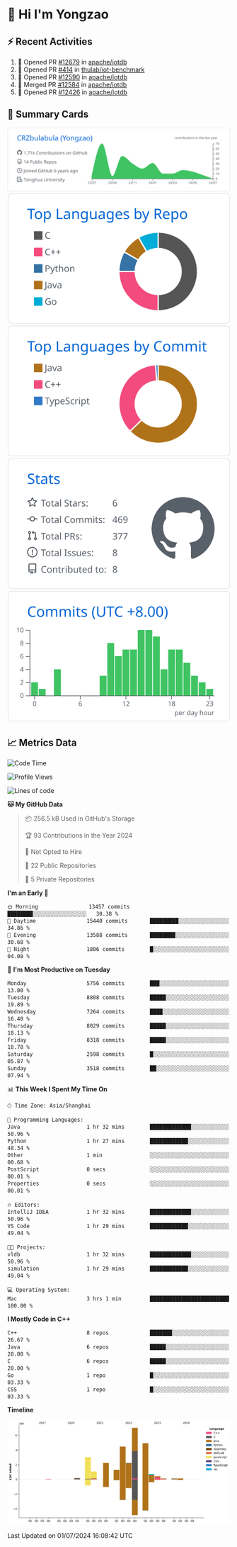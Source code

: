 # 👋 Hi I'm Yongzao

## ⚡ Recent Activities
<!--START_SECTION:activity-->
1. 💪 Opened PR [#12679](https://github.com/apache/iotdb/pull/12679) in [apache/iotdb](https://github.com/apache/iotdb)
2. 💪 Opened PR [#414](https://github.com/thulab/iot-benchmark/pull/414) in [thulab/iot-benchmark](https://github.com/thulab/iot-benchmark)
3. 💪 Opened PR [#12590](https://github.com/apache/iotdb/pull/12590) in [apache/iotdb](https://github.com/apache/iotdb)
4. 🎉 Merged PR [#12584](https://github.com/apache/iotdb/pull/12584) in [apache/iotdb](https://github.com/apache/iotdb)
5. 💪 Opened PR [#12426](https://github.com/apache/iotdb/pull/12426) in [apache/iotdb](https://github.com/apache/iotdb)
<!--END_SECTION:activity-->

## 🎑 Summary Cards

[![](https://raw.githubusercontent.com/CRZbulabula/CRZbulabula/main/profile-summary-card-output/github/0-profile-details.svg)](https://github.com/vn7n24fzkq/github-profile-summary-cards)
[![](https://raw.githubusercontent.com/CRZbulabula/CRZbulabula/main/profile-summary-card-output/github/1-repos-per-language.svg)](https://github.com/vn7n24fzkq/github-profile-summary-cards) [![](https://raw.githubusercontent.com/CRZbulabula/CRZbulabula/main/profile-summary-card-output/github/2-most-commit-language.svg)](https://github.com/vn7n24fzkq/github-profile-summary-cards)
[![](https://raw.githubusercontent.com/CRZbulabula/CRZbulabula/main/profile-summary-card-output/github/3-stats.svg)](https://github.com/vn7n24fzkq/github-profile-summary-cards) [![](https://raw.githubusercontent.com/CRZbulabula/CRZbulabula/main/profile-summary-card-output/github/4-productive-time.svg)](https://github.com/vn7n24fzkq/github-profile-summary-cards)

## 📈 Metrics Data

<!--START_SECTION:waka-->
![Code Time](http://img.shields.io/badge/Code%20Time-663%20hrs%208%20mins-blue)

![Profile Views](http://img.shields.io/badge/Profile%20Views-0-blue)

![Lines of code](https://img.shields.io/badge/From%20Hello%20World%20I%27ve%20Written-27.7%20million%20lines%20of%20code-blue)

**🐱 My GitHub Data** 

> 📦 256.5 kB Used in GitHub's Storage 
 > 
> 🏆 93 Contributions in the Year 2024
 > 
> 🚫 Not Opted to Hire
 > 
> 📜 22 Public Repositories 
 > 
> 🔑 5 Private Repositories 
 > 
**I'm an Early 🐤** 

```text
🌞 Morning                13457 commits       ████████░░░░░░░░░░░░░░░░░   30.38 % 
🌆 Daytime                15440 commits       █████████░░░░░░░░░░░░░░░░   34.86 % 
🌃 Evening                13588 commits       ████████░░░░░░░░░░░░░░░░░   30.68 % 
🌙 Night                  1806 commits        █░░░░░░░░░░░░░░░░░░░░░░░░   04.08 % 
```
📅 **I'm Most Productive on Tuesday** 

```text
Monday                   5756 commits        ███░░░░░░░░░░░░░░░░░░░░░░   13.00 % 
Tuesday                  8808 commits        █████░░░░░░░░░░░░░░░░░░░░   19.89 % 
Wednesday                7264 commits        ████░░░░░░░░░░░░░░░░░░░░░   16.40 % 
Thursday                 8029 commits        █████░░░░░░░░░░░░░░░░░░░░   18.13 % 
Friday                   8318 commits        █████░░░░░░░░░░░░░░░░░░░░   18.78 % 
Saturday                 2598 commits        █░░░░░░░░░░░░░░░░░░░░░░░░   05.87 % 
Sunday                   3518 commits        ██░░░░░░░░░░░░░░░░░░░░░░░   07.94 % 
```


📊 **This Week I Spent My Time On** 

```text
🕑︎ Time Zone: Asia/Shanghai

💬 Programming Languages: 
Java                     1 hr 32 mins        █████████████░░░░░░░░░░░░   50.96 % 
Python                   1 hr 27 mins        ████████████░░░░░░░░░░░░░   48.34 % 
Other                    1 min               ░░░░░░░░░░░░░░░░░░░░░░░░░   00.68 % 
PostScript               0 secs              ░░░░░░░░░░░░░░░░░░░░░░░░░   00.01 % 
Properties               0 secs              ░░░░░░░░░░░░░░░░░░░░░░░░░   00.01 % 

🔥 Editors: 
IntelliJ IDEA            1 hr 32 mins        █████████████░░░░░░░░░░░░   50.96 % 
VS Code                  1 hr 29 mins        ████████████░░░░░░░░░░░░░   49.04 % 

🐱‍💻 Projects: 
vldb                     1 hr 32 mins        █████████████░░░░░░░░░░░░   50.96 % 
simulation               1 hr 29 mins        ████████████░░░░░░░░░░░░░   49.04 % 

💻 Operating System: 
Mac                      3 hrs 1 min         █████████████████████████   100.00 % 
```

**I Mostly Code in C++** 

```text
C++                      8 repos             ███████░░░░░░░░░░░░░░░░░░   26.67 % 
Java                     6 repos             █████░░░░░░░░░░░░░░░░░░░░   20.00 % 
C                        6 repos             █████░░░░░░░░░░░░░░░░░░░░   20.00 % 
Go                       1 repo              █░░░░░░░░░░░░░░░░░░░░░░░░   03.33 % 
CSS                      1 repo              █░░░░░░░░░░░░░░░░░░░░░░░░   03.33 % 
```



**Timeline**

![Lines of Code chart](https://raw.githubusercontent.com/CRZbulabula/CRZbulabula/main/assets/bar_graph.png)


 Last Updated on 01/07/2024 16:08:42 UTC
<!--END_SECTION:waka-->

